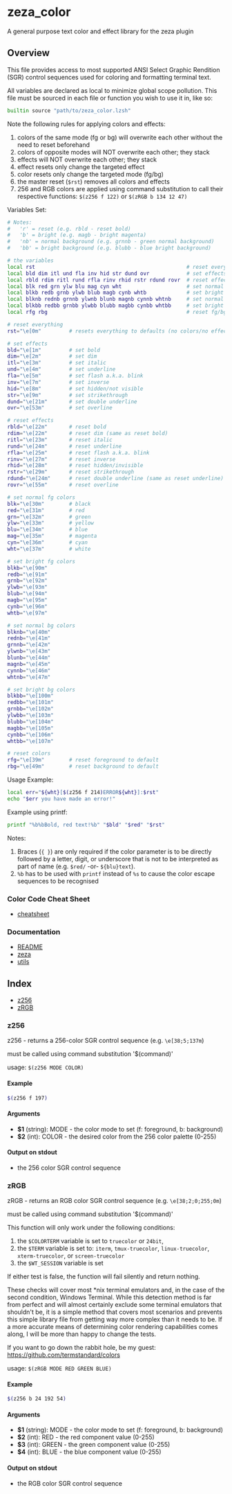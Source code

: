 # zeza_color

A general purpose text color and effect library for the zeza plugin

## Overview

This file provides access to most supported ANSI Select Graphic Rendition
(SGR) control sequences used for coloring and formatting terminal text.

All variables are declared as local to minimize global scope pollution.
This file must be sourced in each file or function you wish to use it in,
like so:

```zsh
builtin source "path/to/zeza_color.lzsh"
```

Note the following rules for applying colors and effects:

1. colors of the same mode (fg or bg) will overwrite each other without
the need to reset beforehand
2. colors of opposite modes will NOT overwrite each other; they stack
3. effects will NOT overwrite each other; they stack
4. effect resets only change the targeted effect
5. color resets only change the targeted mode (fg/bg)
6. the master reset (`$rst`) removes all colors and effects
7. 256 and RGB colors are applied using command substitution to call
their respective functions: `$(z256 f 122)` or `$(zRGB b 134 12 47)`

Variables Set:
```zsh
# Notes:
#   'r' = reset (e.g. rbld - reset bold)
#   'b' = bright (e.g. magb - bright magenta)
#   'nb' = normal background (e.g. grnnb - green normal background)
#   'bb' = bright background (e.g. blubb - blue bright background)

# the variables
local rst                                                 # reset everything
local bld dim itl und fla inv hid str dund ovr            # set effects
local rbld rdim ritl rund rfla rinv rhid rstr rdund rovr  # reset effects
local blk red grn ylw blu mag cyn wht                     # set normal fg colors
local blkb redb grnb ylwb blub magb cynb whtb             # set bright fg colors
local blknb rednb grnnb ylwnb blunb magnb cynnb whtnb     # set normal bg colors
local blkbb redbb grnbb ylwbb blubb magbb cynbb whtbb     # set bright bg colors
local rfg rbg                                             # reset fg/bg colors

# reset everything
rst="\e[0m"         # resets everything to defaults (no colors/no effects)

# set effects
bld="\e[1m"         # set bold
dim="\e[2m"         # set dim
itl="\e[3m"         # set italic
und="\e[4m"         # set underline
fla="\e[5m"         # set flash a.k.a. blink
inv="\e[7m"         # set inverse
hid="\e[8m"         # set hidden/not visible
str="\e[9m"         # set strikethrough
dund="\e[21m"       # set double underline
ovr="\e[53m"        # set overline

# reset effects
rbld="\e[22m"       # reset bold
rdim="\e[22m"       # reset dim (same as reset bold)
ritl="\e[23m"       # reset italic
rund="\e[24m"       # reset underline
rfla="\e[25m"       # reset flash a.k.a. blink
rinv="\e[27m"       # reset inverse
rhid="\e[28m"       # reset hidden/invisible
rstr="\e[29m"       # reset strikethrough
rdund="\e[24m"      # reset double underline (same as reset underline)
rovr="\e[55m"       # reset overline

# set normal fg colors
blk="\e[30m"        # black
red="\e[31m"        # red
grn="\e[32m"        # green
ylw="\e[33m"        # yellow
blu="\e[34m"        # blue
mag="\e[35m"        # magenta
cyn="\e[36m"        # cyan
wht="\e[37m"        # white

# set bright fg colors
blkb="\e[90m"
redb="\e[91m"
grnb="\e[92m"
ylwb="\e[93m"
blub="\e[94m"
magb="\e[95m"
cynb="\e[96m"
whtb="\e[97m"

# set normal bg colors
blknb="\e[40m"
rednb="\e[41m"
grnnb="\e[42m"
ylwnb="\e[43m"
blunb="\e[44m"
magnb="\e[45m"
cynnb="\e[46m"
whtnb="\e[47m"

# set bright bg colors
blkbb="\e[100m"
redbb="\e[101m"
grnbb="\e[102m"
ylwbb="\e[103m"
blubb="\e[104m"
magbb="\e[105m"
cynbb="\e[106m"
whtbb="\e[107m"

# reset colors
rfg="\e[39m"        # reset foreground to default
rbg="\e[49m"        # reset background to default
```

Usage Example:

```zsh
local err="${wht}[$(z256 f 214)ERROR${wht}]:$rst"
echo "$err you have made an error!"
```

Example using printf:

```zsh
printf "%b%bBold, red text!%b" "$bld" "$red" "$rst"
```

Notes:
1. Braces (`{ }`) are only required if the color parameter is to be
directly followed by a letter, digit, or underscore that is not to be
interpreted as part of name (e.g. `$red/` -or- `${blu}text`).
2. `%b` has to be used with `printf` instead of `%s` to cause the color
escape sequences to be recognised

### Color Code Cheat Sheet
* [cheatsheet](cheatsheet.md)

### Documentation
* [README](../README.md#code-documentation)
* [zeza](zeza.md)
* [utils](utils.md)

## Index

* [z256](#z256)
* [zRGB](#zrgb)

### z256

z256 - returns a 256-color SGR control sequence (e.g. `\e[38;5;137m`)

must be called using command substitution '$(command)'

usage: `$(z256 MODE COLOR)`

#### Example

```bash
$(z256 f 197)
```

#### Arguments

* **$1** (string): MODE - the color mode to set (f: foreground, b: background)
* **$2** (int): COLOR - the desired color from the 256 color palette (0-255)

#### Output on stdout

* the 256 color SGR control sequence

### zRGB

zRGB - returns an RGB color SGR control sequence (e.g. `\e[38;2;0;255;0m`)

must be called using command substitution '$(command)'

This function will only work under the following conditions:
1. the `$COLORTERM` variable is set to `truecolor` or `24bit`,
2. the `$TERM` variable is set to: `iterm`, `tmux-truecolor`, `linux-truecolor`,
`xterm-truecolor`, or `screen-truecolor`
3. the `$WT_SESSION` variable is set

If either test is false, the function will fail silently and return nothing.

These checks will cover most *nix terminal emulators and, in the case of the
second condition, Windows Terminal. While this detection method is far from
perfect and will almost certainly exclude some terminal emulators that
shouldn't be, it is a simple method that covers most scenarios and prevents
this simple library file from getting way more complex than it needs to be.
If a more accurate means of determining color rendering capabilities comes
along, I will be more than happy to change the tests.

If you want to go down the rabbit hole, be my guest: https://github.com/termstandard/colors

usage: `$(zRGB MODE RED GREEN BLUE)`

#### Example

```bash
$(z256 b 24 192 54)
```

#### Arguments

* **$1** (string): MODE - the color mode to set (f: foreground, b: background)
* **$2** (int): RED - the red component value (0-255)
* **$3** (int): GREEN - the green component value (0-255)
* **$4** (int): BLUE - the blue component value (0-255)

#### Output on stdout

* the RGB color SGR control sequence

